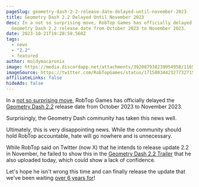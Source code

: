 ```yaml
---
pageSlug: geometry-dash-2-2-release-date-delayed-until-november-2023
title: Geometry Dash 2.2 Delayed Until November 2023
desc: In a not so surprising move, RobTop Games has officially delayed the
  Geometry Dash 2.2 release date from October 2023 to November 2023.
date: 2023-10-21T19:20:59.560Z
tags:
  - news
  - "2.2"
  - featured
author: moldymacaronix
image: https://media.discordapp.net/attachments/392087938239954950/1165369537525465108/image.png?ex=654699f5&is=653424f5&hm=9665ce32a7f95f023e48e81e89f9fd2958aff854f71af6be3ad4370ee77b39c6&=&width=912&height=480
imageSource: https://twitter.com/RobTopGames/status/1715803442327732715
affiliateLinks: false
hideAds: false
---
```

In a [not so surprising move](/posts/geometry-dash-2-2-release-date-likely-to-be-delayed-due-to-server-issues/), RobTop Games has officially delayed the [Geometry Dash 2.2](/categories/2.2/) release date from October 2023 to November 2023.

Surprisingly, the Geometry Dash community has taken this news well.

Ultimately, this is very disappointing news. While the community should hold RobTop accountable, hate will go nowhere and is unnecessary.

While RobTop said on Twitter (now X) that he intends to release update 2.2 in November, he failed to show this in the [Geometry Dash 2.2 Trailer](/posts/geometry-dash-2-2-trailer-released-by-robtop/) that he also uploaded today, which could show a lack of confidence.

Let's hope he isn't wrong this time and can finally release the update that we've been waiting [over 6 years for](/posts/geometry-dash-2-2-wait-turns-6-years-old/)!